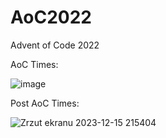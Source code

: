 # AoC2022
 Advent of Code 2022
 
AoC Times:

![image](https://github.com/BialySztorm/AoC2022/assets/70662105/1bae3d10-fb7d-4035-af35-604572076885)

Post AoC Times:

![Zrzut ekranu 2023-12-15 215404](https://github.com/BialySztorm/AoC2022/assets/70662105/40502c23-db1b-4376-845a-b1f81db0a8ac)
